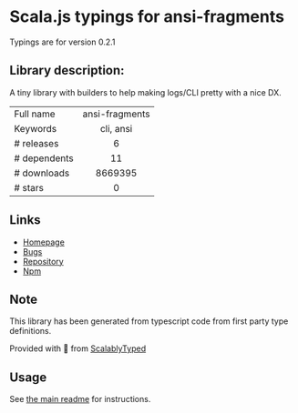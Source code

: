 
# Scala.js typings for ansi-fragments

Typings are for version 0.2.1

## Library description:
A tiny library with builders to help making logs/CLI pretty with a nice DX.

|                    |                 |
| ------------------ | :-------------: |
| Full name          | ansi-fragments |
| Keywords           | cli, ansi |
| # releases         | 6 |
| # dependents       | 11 |
| # downloads        | 8669395 |
| # stars            | 0 |

## Links
- [Homepage](https://github.com/zamotany/ansi-fragments)
- [Bugs](https://github.com/zamotany/ansi-fragments/issues)
- [Repository](https://github.com/zamotany/ansi-fragments)
- [Npm](https://www.npmjs.com/package/ansi-fragments)
    


## Note
This library has been generated from typescript code from first party type definitions.

Provided with :purple_heart: from [ScalablyTyped](https://github.com/oyvindberg/ScalablyTyped)

## Usage
See [the main readme](../../readme.md) for instructions.


